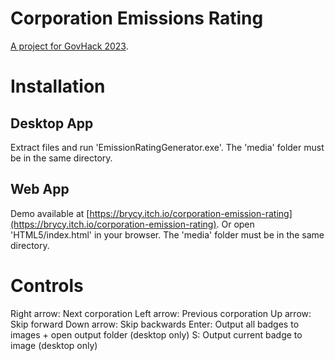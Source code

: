 # Corporation Emissions Rating
[A project for GovHack 2023](https://hackerspace.govhack.org/projects/corporation_emissions_rating).

# Installation
## Desktop App
Extract files and run 'EmissionRatingGenerator.exe'. The 'media' folder must be in the same directory.

## Web App
Demo available at [https://brycy.itch.io/corporation-emission-rating](https://brycy.itch.io/corporation-emission-rating).
Or open 'HTML5/index.html' in your browser. The 'media' folder must be in the same directory.

# Controls
Right arrow: Next corporation
Left arrow:  Previous corporation
Up arrow:  Skip forward
Down arrow: Skip backwards
Enter: Output all badges to images + open output folder (desktop only)
S: Output current badge to image (desktop only)
